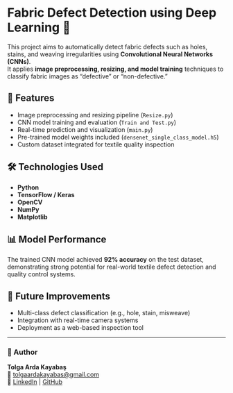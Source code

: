 # Fabric Defect Detection using Deep Learning 🧠

This project aims to automatically detect fabric defects such as holes, stains, and weaving irregularities using **Convolutional Neural Networks (CNNs)**.  
It applies **image preprocessing, resizing, and model training** techniques to classify fabric images as “defective” or “non-defective.”

## 🧩 Features
- Image preprocessing and resizing pipeline (`Resize.py`)
- CNN model training and evaluation (`Train and Test.py`)
- Real-time prediction and visualization (`main.py`)
- Pre-trained model weights included (`densenet_single_class_model.h5`)
- Custom dataset integrated for textile quality inspection

## 🛠️ Technologies Used
- **Python**
- **TensorFlow / Keras**
- **OpenCV**
- **NumPy**
- **Matplotlib**

## 📊 Model Performance
The trained CNN model achieved **92% accuracy** on the test dataset, demonstrating strong potential for real-world textile defect detection and quality control systems.

## 🚀 Future Improvements
- Multi-class defect classification (e.g., hole, stain, misweave)
- Integration with real-time camera systems
- Deployment as a web-based inspection tool

---

### 👤 Author
**Tolga Arda Kayabaş**  
📧 [tolgaardakayabas@gmail.com](mailto:tolgaardakayabas@gmail.com)  
🔗 [LinkedIn](https://www.linkedin.com/in/tolga-arda-kayaba%C5%9F-69788326b) | [GitHub](https://github.com/TolgaArdaKayabas)
